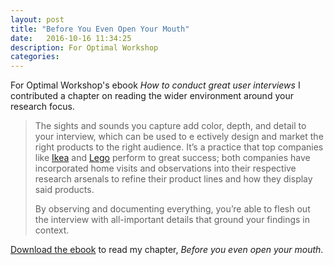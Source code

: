 ```yaml
---
layout: post
title: "Before You Even Open Your Mouth"
date:   2016-10-16 11:34:25
description: For Optimal Workshop
categories:
---
```

For Optimal Workshop's ebook _How to conduct great user interviews_ I contributed a chapter on reading the wider environment around your research focus.

>The sights and sounds you capture add color, depth, and detail to your interview, which can be used to e ectively design and market the right products to the right audience. It’s a practice that top companies like [Ikea](http://fortune.com/ikea-world-domination/) and [Lego](https://www.fastcompany.com/3040223/when-it-clicks-it-clicks) perform to great success; both companies have incorporated home visits and observations into their respective research arsenals to refine their product lines and how they display said products.
>
>By observing and documenting everything, you’re able to flesh out the interview with all-important details that ground your findings in context.

[Download the ebook](https://go.optimalworkshop.com/ebook/how-to-conduct-great-user-interviews) to read my chapter, _Before you even open your mouth_.
